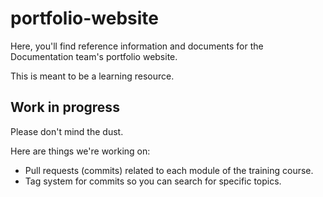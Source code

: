 # portfolio-website
Here, you'll find reference information and documents for the Documentation team's portfolio website.

This is meant to be a learning resource.

## Work in progress
Please don't mind the dust.

Here are things we're working on:
+ Pull requests (commits) related to each module of the training course.
+ Tag system for commits so you can search for specific topics.
